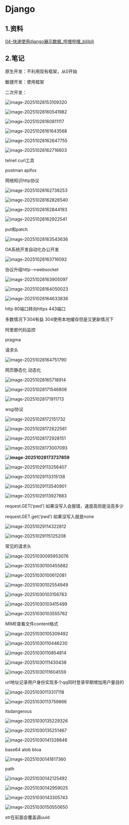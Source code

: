 # Django

## 1.资料

[04-快速使用django展示数据_哔哩哔哩_bilibili](https://www.bilibili.com/video/BV1nNr7YZESq?spm_id_from=333.788.player.switch&vd_source=8b69015a784e94f6a869001308d33fa5&p=4)

## 2.笔记

原生开发：不利用现有框架，从0开始

敏捷开发：使用框架

二次开发：

![image-20251028153109320](./pic/image-20251028153109320.png)

![image-20251028160541982](./pic/image-20251028160541982.png)

![image-20251028160811117](./pic/image-20251028160811117.png)

![image-20251028161643568](./pic/image-20251028161643568.png)

![image-20251028162647755](./pic/image-20251028162647755.png)

![image-20251028162716603](./pic/image-20251028162716603.png)

telnet curl工具

postman apifox

网络知识http协议

![image-20251028162738253](./pic/image-20251028162738253.png)

![image-20251028162826540](./pic/image-20251028162826540.png)

![image-20251028162844193](./pic/image-20251028162844193.png)

![image-20251028162922541](./pic/image-20251028162922541.png)

put和patch

![image-20251028163543636](./pic/image-20251028163543636.png)

OA系统开发自动化办公开发

![image-20251028163716092](./pic/image-20251028163716092.png)

协议升级http——>websocket

![image-20251028163905097](./pic/image-20251028163905097.png)

![image-20251028164050023](./pic/image-20251028164050023.png)

![image-20251028164633836](./pic/image-20251028164633836.png)

http 80端口转向https 443端口

多数情况下304有益 304使用本地缓存但是又更新情况下

阿里郎代码监控

pragma 

请求头

![image-20251028164751790](./pic/image-20251028164751790.png)

网页静态化 动态化

![image-20251028165718914](./pic/image-20251028165718914.png)

![image-20251028171546806](./pic/image-20251028171546806.png)

![image-20251028171911713](./pic/image-20251028171911713.png)

wsgi协议

![image-20251028172151732](./pic/image-20251028172151732.png)

![image-20251028172622561](./pic/image-20251028172622561.png)

![image-20251028172928151](./pic/image-20251028172928151.png)

![image-20251028173007093](./pic/image-20251028173007093.png)

**![image-20251028173737859](./pic/image-20251028173737859.png)**

![image-20251029113256407](./pic/image-20251029113256407.png)

![image-20251029113315138](./pic/image-20251029113315138.png)

![image-20251029113540901](./pic/image-20251029113540901.png)

![image-20251029113927683](./pic/image-20251029113927683.png)

request.GET[‘pwd’] 如果没写入会报错，速度高但是没高多少

request.GET.get(‘pwd’) 如果没写入就是none

![image-20251029114322812](./pic/image-20251029114322812.png)

![image-20251029115125208](./pic/image-20251029115125208.png)

常见的请求头

![image-20251030095953076](./pic/image-20251030095953076.png)

![image-20251030100455882](./pic/image-20251030100455882.png)

![image-20251030100612081](./pic/image-20251030100612081.png)

![image-20251030102554949](./pic/image-20251030102554949.png)

![image-20251030103156783](./pic/image-20251030103156783.png)

![image-20251030103415499](./pic/image-20251030103415499.png)

![image-20251030103555762](./pic/image-20251030103555762.png)

MIME查看文件content格式

![image-20251030105309492](./pic/image-20251030105309492.png)

![image-20251030110446230](./pic/image-20251030110446230.png)

![image-20251030110854814](./pic/image-20251030110854814.png)

![image-20251030111430438](./pic/image-20251030111430438.png)

![image-20251030111604559](./pic/image-20251030111604559.png)

url地址记录用户身份实现多个qq同时登录早期增加用户量目的

![image-20251030113317118](./pic/image-20251030113317118.png)

![image-20251030113759866](./pic/image-20251030113759866.png)

itsdangerous

![image-20251030135229326](./pic/image-20251030135229326.png)

![image-20251030135251467](./pic/image-20251030135251467.png)

![image-20251030141328846](./pic/image-20251030141328846.png)

base64 atob btoa

![image-20251030141817360](./pic/image-20251030141817360.png)

path

![image-20251030142125492](./pic/image-20251030142125492.png)

![image-20251030142959025](./pic/image-20251030142959025.png)

![image-20251030143305743](./pic/image-20251030143305743.png)

![image-20251030150550650](./pic/image-20251030150550650.png)

str在前面会覆盖调uuid